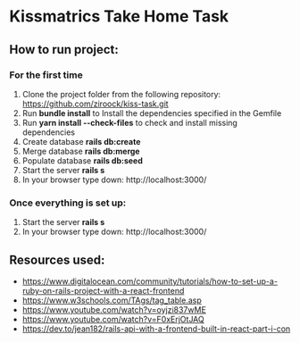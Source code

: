# Kissmatrics Take Home Task
## How to run project:
### For the first time
1. Clone the project folder from  the following repository: https://github.com/ziroock/kiss-task.git
2. Run **bundle install** to Install the dependencies specified in the Gemfile
3. Run  **yarn install --check-files** to check and install missing dependencies
4. Create database **rails db:create**
5. Merge database **rails db:merge**
6. Populate database **rails db:seed**
7. Start the server **rails s**
8. In your browser type down: http://localhost:3000/

### Once everything is set up:
1. Start the server **rails s**
2. In your browser type down: http://localhost:3000/


## Resources used:
- https://www.digitalocean.com/community/tutorials/how-to-set-up-a-ruby-on-rails-project-with-a-react-frontend
- https://www.w3schools.com/TAgs/tag_table.asp
- https://www.youtube.com/watch?v=oyjzi837wME
- https://www.youtube.com/watch?v=F0xErjOtJAQ
- https://dev.to/jean182/rails-api-with-a-frontend-built-in-react-part-i-con